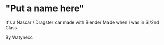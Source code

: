 # "Put a name here"
It's a Nascar / Dragster car made with Blender
Made when I was in SI/2nd Class

By Watynecc

